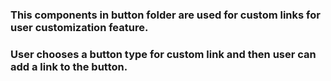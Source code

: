 ### This components in button folder are used for custom links for user customization feature.
### User chooses a button type for custom link and then user can add a link to the button.